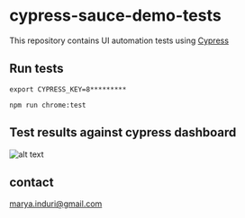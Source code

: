 # cypress-sauce-demo-tests

This repository contains UI automation tests using [Cypress](https://www.cypress.io/)

## Run tests

```export CYPRESS_KEY=8*********```

```npm run chrome:test```

## Test results against cypress dashboard

![alt text](docs/cypress-dashboard.png)

## contact
[marya.induri@gmail.com](marya.induri@gmail.com)